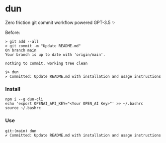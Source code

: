 # dun

Zero friction git commit workflow powered GPT-3.5 ✨

Before:
```
> git add --all
> git commit -m "Update README.md"
On branch main
Your branch is up to date with 'origin/main'.

nothing to commit, working tree clean
```

```
$> dun
✔ Committed: Update README.md with installation and usage instructions
```

### Install

```
npm i --g dun-cli
echo 'export OPENAI_API_KEY="<Your OPEN_AI Key>"' >> ~/.bashrc
source ~/.bashrc
```

### Use

```
git:(main) dun
✔ Committed: Update README.md with installation and usage instructions
```